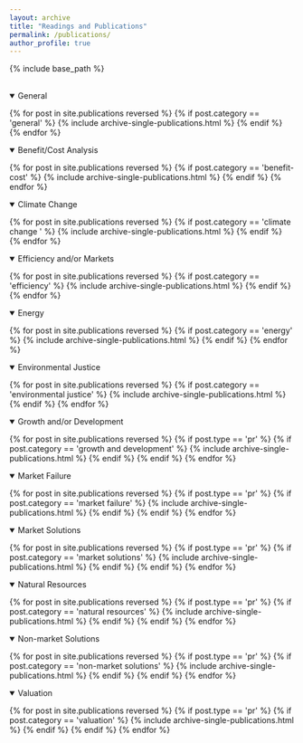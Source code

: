 ```yaml
---
layout: archive
title: "Readings and Publications"
permalink: /publications/
author_profile: true
---
```


<!-- Google tag (gtag.js) -->
<script async src="https://www.googletagmanager.com/gtag/js?id=G-8CEVZ95BRH"></script>
<script>
  window.dataLayer = window.dataLayer || [];
  function gtag(){dataLayer.push(arguments);}
  gtag('js', new Date());

  gtag('config', 'G-8CEVZ95BRH');
</script>

<!-- Table 1 from paper, Course Topics: Market failure, efficiency and/or markets, climate change, market solutions, natural resources, valuation, non-market valuation, benefit/cost analysis, growth and/or development, environmental justice, population -->



{% include base_path %}

<br>

<details open>
<summary>
General
</summary>

{% for post in site.publications reversed %}
    {% if post.category == 'general' %}
      {% include archive-single-publications.html %}
    {% endif %}
{% endfor %}

</details>


<details open>
<summary class="id1">
Benefit/Cost Analysis
</summary>

{% for post in site.publications reversed %}
  {% if post.category == 'benefit-cost' %}
    {% include archive-single-publications.html %}
  {% endif %}
{% endfor %}

</details>


<details open>
<summary class="id2">
Climate Change
</summary>

{% for post in site.publications reversed %}
  {% if post.category == 'climate change  ' %}
    {% include archive-single-publications.html %}
  {% endif %}
{% endfor %}

</details>


<details open>
<summary>
Efficiency and/or Markets
</summary>

{% for post in site.publications reversed %}
  {% if post.category == 'efficiency' %}
    {% include archive-single-publications.html %}
  {% endif %}
{% endfor %}

</details>

<details open>
<summary class = "id1">
Energy
</summary>

{% for post in site.publications reversed %}
  {% if post.category == 'energy' %}
    {% include archive-single-publications.html %}
  {% endif %}
{% endfor %}

</details>

<details open>
<summary class = "id2">
Environmental Justice
</summary>

{% for post in site.publications reversed %}
    {% if post.category == 'environmental justice' %}
      {% include archive-single-publications.html %}
    {% endif %}
{% endfor %}

</details>


<details open>
<summary>
Growth and/or Development
</summary>

{% for post in site.publications reversed %}
  {% if post.type == 'pr' %}
    {% if post.category == 'growth and development' %}
    {% include archive-single-publications.html %}
    {% endif %}
  {% endif %}
{% endfor %}

</details>

<details open>
<summary class="id1">
Market Failure
</summary>

{% for post in site.publications reversed %}
  {% if post.type == 'pr' %}
    {% if post.category == 'market failure' %}
    {% include archive-single-publications.html %}
    {% endif %}
  {% endif %}
{% endfor %}

</details>

<details open>
<summary class="id2">
Market Solutions
</summary>

{% for post in site.publications reversed %}
  {% if post.type == 'pr' %}
    {% if post.category == 'market solutions' %}
    {% include archive-single-publications.html %}
    {% endif %}
  {% endif %}
{% endfor %}

</details>

<details open>
<summary>
Natural Resources
</summary>

{% for post in site.publications reversed %}
  {% if post.type == 'pr' %}
    {% if post.category == 'natural resources' %}
    {% include archive-single-publications.html %}
    {% endif %}
  {% endif %}
{% endfor %}

</details>


<details open>
<summary class="id1">
Non-market Solutions
</summary>

{% for post in site.publications reversed %}
  {% if post.type == 'pr' %}
    {% if post.category == 'non-market solutions' %}
    {% include archive-single-publications.html %}
    {% endif %}
  {% endif %}
{% endfor %}

</details>

<details open>
<summary class="id2">
Valuation
</summary>

{% for post in site.publications reversed %}
  {% if post.type == 'pr' %}
    {% if post.category == 'valuation' %}
    {% include archive-single-publications.html %}
    {% endif %}
  {% endif %}
{% endfor %}

</details>



